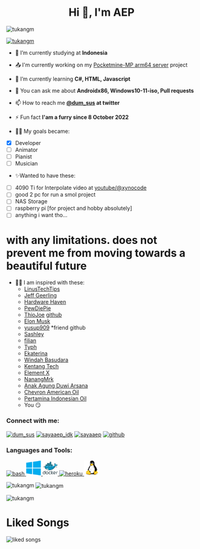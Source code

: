 <h1 align="center">Hi 👋, I'm AEP</h1>
<p align="left"> <img src="https://komarev.com/ghpvc/?username=tukangm&label=Profile%20views&color=0e75b6&style=flat" alt="tukangm" /> </p>

<p align="left"> <a href="https://github.com/ryo-ma/github-profile-trophy"><img src="https://github-profile-trophy.vercel.app/?username=tukangm" alt="tukangm" /></a> </p>

- 🔭 I’m currently studying at **Indonesia**

- 📤 I'm currently working on my [Pocketmine-MP arm64 server](https://github.com/TukangM/Pocketmine-MP-aarch64) project

- 🌱 I’m currently learning **C#, HTML, Javascript**

- 💬 You can ask me about **Androidx86, Windows10-11-iso, Pull requests**

- 📫 How to reach me **[@dum_sus](https://twitter.com/dum_sus) at twitter**

- ⚡ Fun fact **I'am a furry since 8 October 2022**

- 👨‍🎓 My goals became:
 - [X] Developer
 - [ ] Animator
 - [ ] Pianist
 - [ ] Musician
- ✨Wanted to have these:
 - [ ] 4090 Ti for Interpolate video at [youtube/@xynocode](https://youtube.com/@xynocode)
 - [ ] good 2 pc for run a smol project
 - [ ] NAS Storage
 - [ ] raspberry pi [for project and hobby absolutely]
 - [ ] anything i want tho...
# with any limitations. does not prevent me from moving towards a beautiful future
- 👨‍🦽 I am inspired with these:
  - [LinusTechTips](https://www.youtube.com/@linustechtips)
  - [Jeff Geerling](https://www.youtube.com/@JeffGeerling)
  - [Hardware Haven](https://www.youtube.com/@HardwareHaven)
  - [PewDiePie](https://www.youtube.com/@PewDiePie)
  - [ThioJoe](https://www.youtube.com/@ThioJoe) [github](https://github.com/ThioJoe)
  - [Elon Musk](https://twitter.com/elonmusk)
  - [yusup909](https://www.youtube.com/@YUSUP909) *friend github
  - [Sashley](https://www.youtube.com/@sashley)
  - [filian](https://www.youtube.com/@filianIsLost)
  - [Typh](https://www.youtube.com/channel/UCdARcqAEmGmU9ppAx8KHiVQ)
  - [Ekaterina](https://www.youtube.com/@ekatmagic)
  - [Windah Basudara](https://www.youtube.com/@WindahBasudara)
  - [Kentang Tech](https://www.youtube.com/@KentangTech_official)
  - [Element X](https://www.youtube.com/@ElementX)
  - [NanangMrk](https://www.youtube.com/@NanangMrk)
  - [Anak Agung Duwi Arsana](https://www.youtube.com/@AnakAgungDuwiArsana)
  - [Chevron American Oil](https://indonesia.chevron.com/)
  - [Pertamina Indonesian Oil](https://www.instagram.com/phr.pertamina/)
  - You 😏

<h3 align="left">Connect with me:</h3>
<p align="left">
<a href="https://twitter.com/dum_sus" target="blank"><img align="center" src="https://raw.githubusercontent.com/rahuldkjain/github-profile-readme-generator/master/src/images/icons/Social/twitter.svg" alt="dum_sus" height="30" width="40" /></a>
<a href="https://instagram.com/sayaaep_idk" target="blank"><img align="center" src="https://raw.githubusercontent.com/rahuldkjain/github-profile-readme-generator/master/src/images/icons/Social/instagram.svg" alt="sayaaep_idk" height="30" width="40" /></a>
<a href="https://www.youtube.com/c/sayaaep" target="blank"><img align="center" src="https://raw.githubusercontent.com/rahuldkjain/github-profile-readme-generator/master/src/images/icons/Social/youtube.svg" alt="sayaaep" height="30" width="40" /></a>
<a href="https://github.com/TukangM" target="blank"><img align="center" src="https://raw.githubusercontent.com/rahuldkjain/github-profile-readme-generator/master/src/images/icons/Social/github.svg" alt="github" height="30" width="40" /></a>
</p>

<h3 align="left">Languages and Tools:</h3>
<p align="left"> <a href="https://www.gnu.org/software/bash/" target="_blank" rel="noreferrer"> <img src="https://www.vectorlogo.zone/logos/gnu_bash/gnu_bash-icon.svg" alt="bash" width="40" height="40"/> </a> <a href="https://windows.com" target="_blank" rel="noreferrer"> <img src="https://raw.githubusercontent.com/devicons/devicon/55609aa5bd817ff167afce0d965585c92040787a/icons/windows8/windows8-original.svg" alt="bash" width="40" height="40"/> </a> <a href="https://www.docker.com/" target="_blank" rel="noreferrer"> <img src="https://raw.githubusercontent.com/devicons/devicon/master/icons/docker/docker-original-wordmark.svg" alt="docker" width="40" height="40"/> </a> <a href="https://heroku.com" target="_blank" rel="noreferrer"> <img src="https://www.vectorlogo.zone/logos/heroku/heroku-icon.svg" alt="heroku" width="40" height="40"/> </a> <a href="https://www.linux.org/" target="_blank" rel="noreferrer"> <img src="https://raw.githubusercontent.com/devicons/devicon/master/icons/linux/linux-original.svg" alt="linux" width="40" height="40"/> </a> </p>

<p><img align="left" src="https://github-readme-stats.vercel.app/api/top-langs?username=tukangm&show_icons=true&locale=en&layout=compact" alt="tukangm" /></p>

<p>&nbsp;<img align="center" src="https://github-readme-stats.vercel.app/api?username=tukangm&show_icons=true&locale=en" alt="tukangm" /></p>

<p><img align="center" src="https://github-readme-streak-stats.herokuapp.com/?user=tukangm&" alt="tukangm" /></p>

# Liked Songs
![liked songs](https://github.com/TukangM/TukangM/assets/91467886/945ca0e7-299a-4dfc-a095-c32149b4efed)
